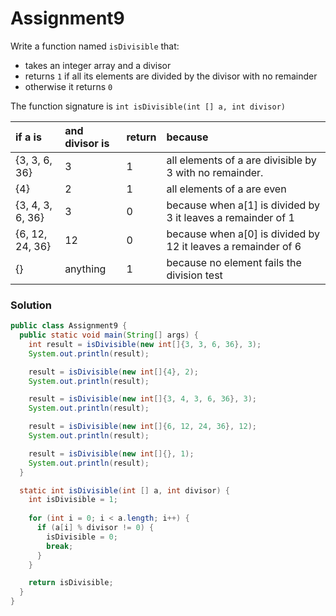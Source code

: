 # Assignment9

Write a function named `isDivisible` that:

* takes an integer array and a divisor
* returns `1` if all its elements are divided by the divisor with no remainder
* otherwise it returns `0`

The function signature is `int isDivisible(int [] a, int divisor)`

| if a is | and divisor is | return | because |
|:-------------|:-------------|:-------------|:-------------|
| {3, 3, 6, 36} | 3 | 1 | all elements of a are divisible by 3 with no remainder. |
| {4} | 2 | 1 | all elements of a are even |
| {3, 4, 3, 6, 36} | 3 | 0 | because when a[1] is divided by 3 it leaves a remainder of 1 |
| {6, 12, 24, 36} | 12 | 0 | because when a[0] is divided by 12 it leaves a remainder of 6 |
| {} | anything | 1 | because no element fails the division test |

### Solution

```java
public class Assignment9 {
  public static void main(String[] args) {
    int result = isDivisible(new int[]{3, 3, 6, 36}, 3);
    System.out.println(result);

    result = isDivisible(new int[]{4}, 2);
    System.out.println(result);

    result = isDivisible(new int[]{3, 4, 3, 6, 36}, 3);
    System.out.println(result);

    result = isDivisible(new int[]{6, 12, 24, 36}, 12);
    System.out.println(result);

    result = isDivisible(new int[]{}, 1);
    System.out.println(result);
  }

  static int isDivisible(int [] a, int divisor) {
    int isDivisible = 1;
    
    for (int i = 0; i < a.length; i++) {
      if (a[i] % divisor != 0) {
        isDivisible = 0;
        break;
      }
    }

    return isDivisible;
  }
}
```
